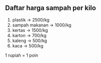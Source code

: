 ## Daftar harga sampah per kilo

1. plastik -> 2500/kg
2. sampah makanan -> 1000/kg
3. kertas -> 1500/kg
4. karton -> 700/kg
5. kaleng -> 500/kg
6. kaca -> 500/kg

1 rupiah = 1 poin
